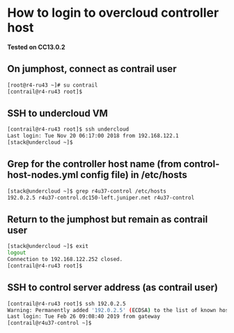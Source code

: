 # How to login to overcloud controller host
**Tested on CC13.0.2**

## On jumphost, connect as contrail user
```bash
[root@r4-ru43 ~]# su contrail
[contrail@r4-ru43 root]$
```

## SSH to undercloud VM
```bash
[contrail@r4-ru43 root]$ ssh undercloud
Last login: Tue Nov 20 06:17:00 2018 from 192.168.122.1
[stack@undercloud ~]$
```

## Grep for the controller host name (from control-host-nodes.yml config file) in /etc/hosts
```bash
[stack@undercloud ~]$ grep r4u37-control /etc/hosts
192.0.2.5 r4u37-control.dc150-left.juniper.net r4u37-control
```

## Return to the jumphost but remain as contrail user
```bash
[stack@undercloud ~]$ exit
logout
Connection to 192.168.122.252 closed.
[contrail@r4-ru43 root]$
```

## SSH to control server address (as contrail user)
```bash
[contrail@r4-ru43 root]$ ssh 192.0.2.5
Warning: Permanently added '192.0.2.5' (ECDSA) to the list of known hosts.
Last login: Tue Feb 26 09:08:40 2019 from gateway
[contrail@r4u37-control ~]$
```
